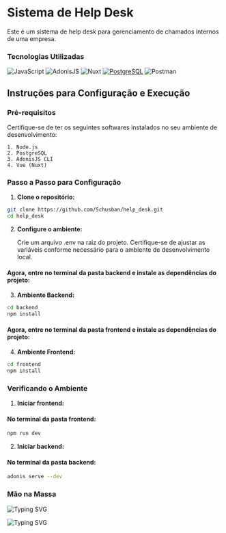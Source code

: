 # Sistema de Help Desk

Este é um sistema de help desk para gerenciamento de chamados internos de uma empresa.



### Tecnologias Utilizadas

![JavaScript](https://img.shields.io/badge/JavaScript-F7DF1E?style=for-the-badge&logo=javascript&logoColor=black)
![AdonisJS](https://img.shields.io/badge/adonisjs-%23220052.svg?style=for-the-badge&logo=adonisjs&logoColor=white)
![Nuxt](https://img.shields.io/badge/Nuxt-002E3B?style=for-the-badge&logo=nuxtdotjs&logoColor=#00DC82)
[![PostgreSQL](https://img.shields.io/badge/PostgreSQL-000?style=for-the-badge&logo=postgresql)](https://www.postgresql.org/)
![Postman](https://img.shields.io/badge/Postman-FF6C37.svg?style=for-the-badge&logo=Postman&logoColor=white)



## Instruções para Configuração e Execução

### Pré-requisitos
Certifique-se de ter os seguintes softwares instalados no seu ambiente de desenvolvimento:

    1. Node.js 
    2. PostgreSQL
    3. AdonisJS CLI
    4. Vue (Nuxt)

### Passo a Passo para Configuração

1. **Clone o repositório:**

```bash
git clone https://github.com/Schusban/help_desk.git
cd help_desk
```


2. **Configure o ambiente:**

    Crie um arquivo .env na raiz do projeto. Certifique-se de ajustar as variáveis conforme necessário para o ambiente de desenvolvimento local.

#### Agora, entre no terminal da pasta backend e instale as dependências do projeto:
3. **Ambiente Backend:**
```bash
cd backend
npm install

```
#### Agora, entre no terminal da pasta frontend e instale as dependências do projeto:
4. **Ambiente Frontend:**
```bash
cd frontend
npm install

```

### Verificando o Ambiente

1. **Iniciar frontend:**
#### No terminal da pasta frontend:
```bash
npm run dev
```
2. **Iniciar backend:**
#### No terminal da pasta backend:
```bash
adonis serve --dev
```


### Mão na Massa
![Typing SVG](https://readme-typing-svg.herokuapp.com?font=Fira+Code&weight=200&size=15&pause=1000&repeat=false&width=435&lines=Acesse+a+API+Frontend+em+http%3A%2F%2Flocalhost%3A3000)

![Typing SVG](https://readme-typing-svg.demolab.com?font=Fira+Code&weight=200&size=15&pause=1000&repeat=false&width=500&height=100&lines=Teste+o+Backend+via+Postman.+Api+rodando+em+http://127.0.0.1%3A3333)
